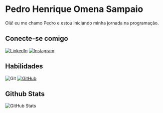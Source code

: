 # Pedro Henrique Omena Sampaio
Olá! eu me chamo Pedro e estou iniciando minha jornada na programação.
## Conecte-se comigo
[![LinkedIn](https://img.shields.io/badge/LinkedIn-0077B5?style=for-the-badge&logo=linkedin&logoColor=white)](https://www.linkedin.com/in/pedro-sampaio-aa62841aa/)
[![Instagram](https://img.shields.io/badge/-Instagram-%23E4405F?style=for-the-badge&logo=instagram&logoColor=white)](https://www.instagram.com/phosampaio/)

## Habilidades 
![Git](https://img.shields.io/badge/GIT-E44C30?style=for-the-badge&logo=git&logoColor=white)
[![GitHub](https://img.shields.io/badge/GitHub-100000?style=for-the-badge&logo=github&logoColor=white)](https://github.com/phosampaio-rnz)
## Github Stats
![GitHub Stats](https://github-readme-stats.vercel.app/api?username=phosampaio-rnz&theme=transparent&bg_color=000&border_color=30A3DC&show_icons=true&icon_color=30A3DC&title_color=E94D5F&text_color=FFF&hide_title=true)

